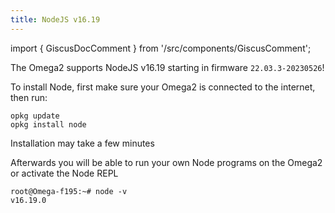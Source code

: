 ```yaml
---
title: NodeJS v16.19
---
```


import { GiscusDocComment } from '/src/components/GiscusComment';

The Omega2 supports NodeJS v16.19 starting in firmware `22.03.3-20230526`!

To install Node, first make sure your Omega2 is connected to the internet, then run:

```shell
opkg update
opkg install node
```

Installation may take a few minutes

Afterwards you will be able to run your own Node programs on the Omega2 or activate the Node REPL

```shell
root@Omega-f195:~# node -v
v16.19.0
```

<GiscusDocComment />